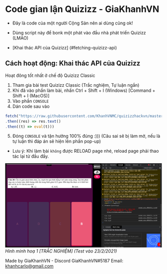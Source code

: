 # Code gian lận Quizizz - GiaKhanhVN

- Đây là code của một người Cộng Sản nên ai dùng cũng ok!
- Dùng script này để bonk một phát vào đầu nhà phát triển Quizizz (LMAO)

- [Khai thác API của Quizizz] (#fetching-quizizz-api)

## Cách hoạt động: Khai thác API của Quizizz

Hoạt đông tốt nhất ở chế độ Quizizz Classic
1. Tham gia bài test Quizizz Classic (Trắc nghiệm, Tự luận ngắn)
2. Khi đã vào phần làm bài, nhấn Ctrl + Shift + I (Windows) [Command + Shift + I (MacOS)]
3. Vào phần ```CONSOLE```
4. Dán code sau vào
```ts
fetch("https://raw.githubusercontent.com/KhanhVNMC/quizizzhackvn/master/dist/bundle.js")
.then((res) => res.text()
.then((t) => eval(t)))
```
5. Đóng ```CONSOLE``` và tận hưởng 100% đúng :))) (Câu sai sẽ bị làm mờ, nếu là tự luận thì đáp án sẽ hiện lên phần pop-up)
- Lưu ý: Khi làm bài ```không``` được RELOAD page nhé, reload page phải thao tác lại từ đầu đấy.

![screenshot](/examples/screenshot_1.png)
*Hình minh hoạ 1 [TRẮC NGHIỆM] (Test vào 23/2/2021)*

Made by GiaKhanhVN - Discord GiaKhanhVN#5187
Email: khanhcarlo@gmail.com
